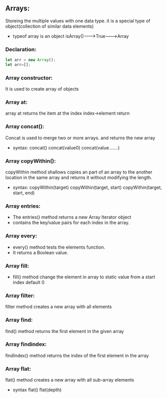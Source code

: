 ## Arrays:
Storeing the multiple values with one data type. it is a special type of object(collection of similar data elements)
* typeof array is an object
        isArray()--->True--->Array
### Declaration:
```js
let arr = new Array();
let arr=[];
```
### Array constructor:
It is used to create array of objects

### Array at:
array at returns the item at the index 
index->element return 

### Array concat():
Concat is used to merge two or more arrays. and returns the new array 
* syntax:
concat()
concat(value0)
concat(value.......)

### Array copyWithin():
copyWithin method shallows copies an part of an array to the another location in the same array and returns it without modifying the length.
* syntax:
copyWithin(target)
copyWithin(target, start)
copyWithin(target, start, end)
### Array entries:
* The entries() method returns a new Array Iterator object 
* contains the key/value pairs for each index in the array.
### Array every:
* every() method tests the elements function. 
* It returns a Boolean value.

### Array fill:
* fill() method change the element in array to static value
from a start index default 0
### Array filter:
filter method creates a new array with all elements
### Array find:
find() method returns the first element in the given array 
### Array findindex:
findIndex() method returns the index of the first element in the array
### Array flat:
flat() method creates a new array with all sub-array elements 
* syntax
flat()
flat(depth)